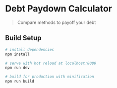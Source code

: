 # Debt Paydown Calculator

> Compare methods to payoff your debt

## Build Setup

``` bash
# install dependencies
npm install

# serve with hot reload at localhost:8080
npm run dev

# build for production with minification
npm run build
```
